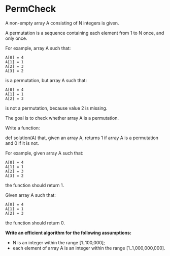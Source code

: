 # PermCheck

A non-empty array A consisting of N integers is given.

A permutation is a sequence containing each element from 1 to N once, and only once.

For example, array A such that:

    A[0] = 4
    A[1] = 1
    A[2] = 3
    A[3] = 2
is a permutation, but array A such that:

    A[0] = 4
    A[1] = 1
    A[2] = 3
    
is not a permutation, because value 2 is missing.

The goal is to check whether array A is a permutation.

Write a function:

def solution(A)
that, given an array A, returns 1 if array A is a permutation and 0 if it is not.

For example, given array A such that:

    A[0] = 4
    A[1] = 1
    A[2] = 3
    A[3] = 2

the function should return 1.

Given array A such that:

    A[0] = 4
    A[1] = 1
    A[2] = 3

the function should return 0.

**Write an efficient algorithm for the following assumptions:**

- N is an integer within the range [1..100,000];
- each element of array A is an integer within the range [1..1,000,000,000].